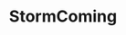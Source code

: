 ---
title: StormComing
crosslinks:
- science
- worldnews
- The_Donald
- TropicalWeather
- Apocalypse
- news
- IAmA
- pics
- Kayaking
- StormStories
- ClimateChaos
- Louisiana
- Tucson
- Earthquakes
- climate
- weather
- Bitcoin
- LateStageCapitalism
---